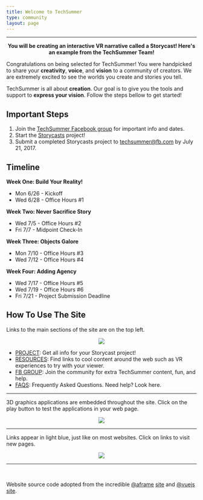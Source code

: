 ```yaml
---
title: Welcome to TechSummer
type: community
layout: page
---
```

<hr>
<div style="text-align:center">
	<script src="//vizor.io/scripts/embed.js" data-vizorurl="//vizor.io/embed/techsummer/birds-feather" ></script>
	<strong>You will be creating an interactive VR narrative called a Storycast! Here's an example from the TechSummer Team!</strong> 
</div>

Congratulations on being selected for TechSummer! You were handpicked to share your **creativity**, **voice**, and **vision** to a community of creators. We are extremely excited to see the worlds you create and stories you tell. 

TechSummer is all about **creation**. Our goal is to give you the tools and support to **express your vision**. Follow the steps bellow to get started!

## Important Steps
1. Join the [TechSummer Facebook group](https://www.facebook.com/groups/techsummer/) for important info and dates.
2. Start the [Storycasts](/docs/1.0.0/project_introduction/) project!
3. Submit a completed Storycasts project to techsummer@fb.com by July 21, 2017.

## Timeline
**Week One: Build Your Reality!**
- Mon 6/26 - Kickoff
- Wed 6/28 - Office Hours #1

**Week Two: Never Sacrifice Story**
- Wed 7/5 - Office Hours #2
- Fri 7/7 - Midpoint Check-In

**Week Three: Objects Galore**
- Mon 7/10 - Office Hours #3
- Wed 7/12 - Office Hours #4

**Week Four: Adding Agency**
- Wed 7/17 - Office Hours #5
- Wed 7/19 - Office Hours #6
- Fri 7/21 - Project Submission Deadline

## How To Use The Site

Links to the main sections of the site are on the top left.

<div style="text-align:center">
	<img src="/images/techsummer/Unit1/SiteInstructions/1_2.png">
</div>

- [PROJECT](/docs): Get all info for your Storycast project!
- [RESOURCES](/community): Find links to cool content around the web such as VR experiences to try with your viewer.
- [FB GROUP](https://www.facebook.com/groups/techsummer): Join the community for extra TechSummer content, fun, and help. 
- [FAQS](https://techsummer.github.io/faq/): Frequently Asked Questions. Need help? Look here.

<hr>

3D graphics applications are embedded throughout the site. Click on the play button to test the applications in your web page. 

<div style="text-align:center">
	<img src="/images/techsummer/Unit1/SiteInstructions/1_3.png">
</div>

<hr>

Links appear in light blue, just like on most websites. Click on links to visit new pages.

<div style="text-align:center">
	<img src="/images/techsummer/Unit1/SiteInstructions/1-1.png">
</div>

<hr>
<br>

Website source code adopted from the incredible [@aframe](https://aframe.io) [site](https://github.com/aframevr/aframe-site) and [@vuejs](https://vuejs.org) [site](https://github.com/vuejs/vuejs.org/).



